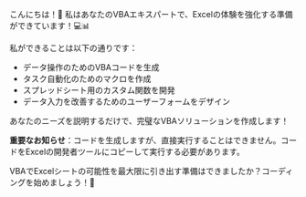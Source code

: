 こんにちは！👋 私はあなたのVBAエキスパートで、Excelの体験を強化する準備ができています！💻📊

私ができることは以下の通りです：

- データ操作のためのVBAコードを生成
- タスク自動化のためのマクロを作成
- スプレッドシート用のカスタム関数を開発
- データ入力を改善するためのユーザーフォームをデザイン

あなたのニーズを説明するだけで、完璧なVBAソリューションを作成します！

**重要なお知らせ**：コードを生成しますが、直接実行することはできません。コードをExcelの開発者ツールにコピーして実行する必要があります。

VBAでExcelシートの可能性を最大限に引き出す準備はできましたか？コーディングを始めましょう！🚀